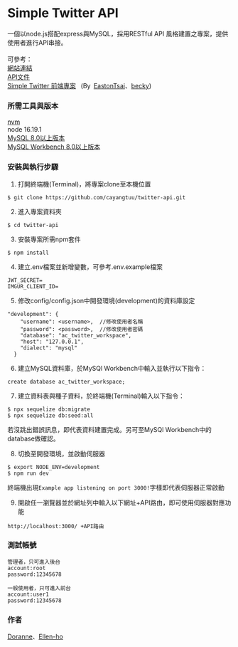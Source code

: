 # Simple Twitter API
一個以node.js搭配express與MySQL，採用RESTful API 風格建置之專案，提供使用者進行API串接。  
<br/>
可參考：  
[網站連結](https://eastontsai.github.io/Twitter/tweets)  
[API文件](https://ivory-planet-444.notion.site/Twitter-API-7bcfb68e1a6c4c07b65e8b9ee62e82b6)  
[Simple Twitter 前端專案](https://github.com/EastonTsai/Twitter) &ensp;(By&ensp;[EastonTsai](https://github.com/EastonTsai)、[becky](https://github.com/beckyyyyy))
<br/>
### 所需工具與版本
[nvm](https://github.com/nvm-sh/nvm)  
node 16.19.1  
[MySQL 8.0以上版本](https://downloads.mysql.com/archives/installer/)  
[MySQL Workbench 8.0以上版本](https://downloads.mysql.com/archives/workbench/)  
### 安裝與執行步驟
1. 打開終端機(Terminal)，將專案clone至本機位置
```
$ git clone https://github.com/cayangtuu/twitter-api.git
```
2. 進入專案資料夾
```
$ cd twitter-api
```
3. 安裝專案所需npm套件
```
$ npm install
```
4. 建立.env檔案並新增變數，可參考.env.example檔案
```
JWT_SECRET=
IMGUR_CLIENT_ID=
```
5. 修改config/config.json中開發環境(development)的資料庫設定
```
"development": {
    "username": <username>,  //修改使用者名稱
    "password": <password>,  //修改使用者密碼
    "database": "ac_twitter_workspace",  
    "host": "127.0.0.1",
    "dialect": "mysql"
  }
```
6. 建立MySQL資料庫，於MySQl Workbench中輸入並執行以下指令：
```
create database ac_twitter_workspace;
```
7. 建立資料表與種子資料，於終端機(Terminal)輸入以下指令：
```
$ npx sequelize db:migrate
$ npx sequelize db:seed:all
```
若沒跳出錯誤訊息，即代表資料建置完成。另可至MySQl Workbench中的database做確認。

8. 切換至開發環境，並啟動伺服器
```
$ export NODE_ENV=development
$ npm run dev
```
終端機出現```Example app listening on port 3000!```字樣即代表伺服器正常啟動

9. 開啟任一瀏覽器並於網址列中輸入以下網址+API路由，即可使用伺服器對應功能
```
http://localhost:3000/ +API路由  
```

### 測試帳號
```
管理者，只可進入後台
account:root
password:12345678  

一般使用者，只可進入前台
account:user1
password:12345678
```

### 作者
[Doranne](https://github.com/cayangtuu)、[Ellen-ho](https://github.com/Ellen-ho)
